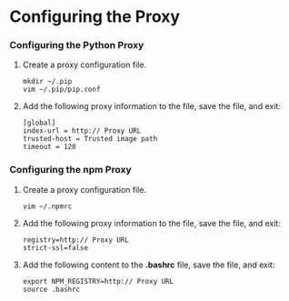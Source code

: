 # Configuring the Proxy


### Configuring the Python Proxy

1. Create a proxy configuration file.
     
   ```
   mkdir ~/.pip
   vim ~/.pip/pip.conf
   ```

2. Add the following proxy information to the file, save the file, and exit:
     
   ```
   [global]
   index-url = http:// Proxy URL
   trusted-host = Trusted image path
   timeout = 120
   ```


### Configuring the npm Proxy

1. Create a proxy configuration file.
     
   ```
   vim ~/.npmrc
   ```

2. Add the following proxy information to the file, save the file, and exit:
     
   ```
   registry=http:// Proxy URL
   strict-ssl=false
   ```

3. Add the following content to the **.bashrc** file, save the file, and exit:
     
   ```
   export NPM_REGISTRY=http:// Proxy URL
   source .bashrc
   ```
